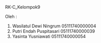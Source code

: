 RK-C_Kelompok9

Oleh :
1. Wasilatul Dewi Ningrum	    05111740000004
2. Putri Endah Puspitasari		05111740000039
3. Yasinta Yusniawati		    05111740000054